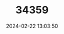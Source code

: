 ---
title: "34359"
category: "Juglans australis"
draft: false
date: 2024-02-22 13:03:50
languages:
  Spanish; Castilian: ["Nogal Criollo", "Nogal del Monte", "Nogal Silvestre"]
---